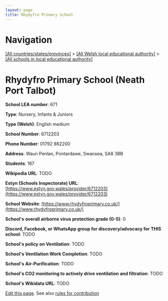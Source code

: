 ```yaml
---
layout: page
title: Rhydyfro Primary School
---
```

# Navigation

[[All countries/states/provinces]](../../..) > [[All Welsh local educational authority]](../..) > [[All schools in local educational authority]](..)

# Rhydyfro Primary School (Neath Port Talbot)

**School LEA number**: 671

**Type**: Nursery, Infants & Juniors

**Type (Welsh)**: English medium

**School Number**: 6712203

**Phone Number**: 01792 862200

**Address**: Waun Penlan, Pontardawe, Swansea, SA8 3BB

**Students**: 167

**Wikipedia URL**: TODO

**Estyn (Schools Inspectorate) URL**: [https://www.estyn.gov.wales/provider/6712203](https://www.estyn.gov.wales/provider/6712203)

**School Website**: [https://www.rhydyfroprimary.co.uk/](https://www.rhydyfroprimary.co.uk/)

**School's overall airborne virus protection grade (0-5)**: 0

**Discord, Facebook, or WhatsApp group for discovery/advocacy for THIS school**: TODO

**School's policy on Ventilation**: TODO

**School's Ventilation Work Completion**: TODO

**School's Air-Purification**: TODO

**School's CO2 monitoring to actively drive ventilation and filtration**: TODO

**School's Wikidata URL**: TODO




[Edit this page](https://github.com/VentilationProject/Wales/edit/prif/./Neath_Port_Talbot/Rhydyfro_Primary_School.md). See also [rules for contribution](../../../contribution-rules/)